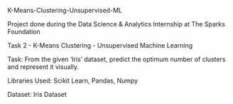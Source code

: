 K-Means-Clustering-Unsupervised-ML

Project done during the Data Science & Analytics Internship at The Sparks Foundation 

Task 2 - K-Means Clustering - Unsupervised Machine Learning

Task: From the given ‘Iris’ dataset, predict the optimum number of clusters and represent it visually.

Libraries Used: Scikit Learn, Pandas, Numpy

Dataset: Iris Dataset
